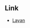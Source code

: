 

## Link

* [Layan](https://aur.archlinux.org/packages?O=0&SeB=nd&K=Layan&outdated=&SB=m&SO=d&PP=50&submit=Go)
